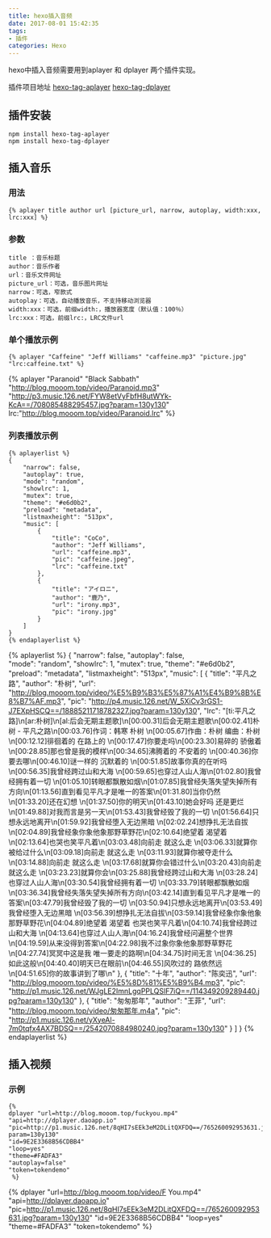 ```yaml
---
title: hexo插入音频
date: 2017-08-01 15:42:35
tags:
- 插件
categories: Hexo
---
```

hexo中插入音频需要用到aplayer 和 dplayer 两个插件实现。
<!-- more -->
插件项目地址
[hexo-tag-aplayer](https://github.com/grzhan/hexo-tag-aplayer#upstream-issue)
[hexo-tag-dplayer](https://github.com/NextMoe/hexo-tag-dplayer)
## 插件安装
```
npm install hexo-tag-aplayer
npm install hexo-tag-dplayer
```
## 插入音乐
### 用法
```
{% aplayer title author url [picture_url, narrow, autoplay, width:xxx, lrc:xxx] %}
```
### 参数
```
title ：音乐标题
author：音乐作者
url：音乐文件网址
picture_url：可选，音乐图片网址
narrow：可选，窄款式
autoplay：可选，自动播放音乐，不支持移动浏览器
width:xxx：可选，前缀width:，播放器宽度（默认值：100％）
lrc:xxx：可选，前缀lrc:，LRC文件url
```
### 单个播放示例
```
{% aplayer "Caffeine" "Jeff Williams" "caffeine.mp3" "picture.jpg" "lrc:caffeine.txt" %}
```
{% aplayer "Paranoid" "Black Sabbath" "http://blog.mooom.top/video/Paranoid.mp3" "http://p3.music.126.net/FYW8etVyFbfH8utWYk-KcA==/708085488295457.jpg?param=130y130" lrc:"http://blog.mooom.top/video/Paranoid.lrc"  %}


### 列表播放示例
```
{% aplayerlist %}
{
	"narrow": false,						
    "autoplay": true,						
    "mode": "random",					
    "showlrc": 1,							
    "mutex": true,						
    "theme": "#e6d0b2",						
	"preload": "metadata",				
	"listmaxheight": "513px",
    "music": [
        {
            "title": "CoCo",
            "author": "Jeff Williams",
            "url": "caffeine.mp3",
            "pic": "caffeine.jpeg",
            "lrc": "caffeine.txt"
        },
        {
            "title": "アイロニ",
            "author": "鹿乃",
            "url": "irony.mp3",
            "pic": "irony.jpg"
        }
    ]
}
{% endaplayerlist %}
```
{% aplayerlist %}
{
	"narrow": false,
    "autoplay": false,		
    "mode": "random",
    "showlrc": 1,
    "mutex": true,
    "theme": "#e6d0b2",
	"preload": "metadata",
	"listmaxheight": "513px",
    "music": [
        {
            "title": "平凡之路",
            "author": "朴树",
            "url": "http://blog.mooom.top/video/%E5%B9%B3%E5%87%A1%E4%B9%8B%E8%B7%AF.mp3",
            "pic": "http://p4.music.126.net/W_5XiCv3rGS1-J7EXpHSCQ==/18885211718782327.jpg?param=130y130",
            "lrc": "[ti:平凡之路]\n[ar:朴树]\n[al:后会无期主题歌]\n[00:00.31]后会无期主题歌\n[00:02.41]朴树 - 平凡之路\n[00:03.76]作词：韩寒 朴树 \n[00:05.67]作曲：朴树 编曲：朴树\n[00:12.12]徘徊着的  在路上的  \n[00:17.47]你要走吗\n[00:23.30]易碎的  骄傲着  \n[00:28.85]那也曾是我的模样\n[00:34.65]沸腾着的  不安着的  \n[00:40.36]你要去哪\n[00:46.10]谜一样的  沉默着的  \n[00:51.85]故事你真的在听吗\n[00:56.35]我曾经跨过山和大海  \n[00:59.65]也穿过人山人海\n[01:02.80]我曾经拥有着一切     \n[01:05.10]转眼都飘散如烟\n[01:07.85]我曾经失落失望失掉所有方向\n[01:13.56]直到看见平凡才是唯一的答案\n[01:31.80]当你仍然  \n[01:33.20]还在幻想  \n[01:37.50]你的明天\n[01:43.10]她会好吗  还是更烂  \n[01:49.88]对我而言是另一天\n[01:53.43]我曾经毁了我的一切  \n[01:56.64]只想永远地离开\n[01:59.92]我曾经堕入无边黑暗   \n[02:02.24]想挣扎无法自拔\n[02:04.89]我曾经象你象他象那野草野花\n[02:10.64]绝望着 渴望着 \n[02:13.64]也哭也笑平凡着\n[03:03.48]向前走 就这么走   \n[03:06.33]就算你被给过什么\n[03:09.18]向前走 就这么走   \n[03:11.93]就算你被夺走什么                                        \n[03:14.88]向前走 就这么走   \n[03:17.68]就算你会错过什么\n[03:20.43]向前走 就这么走   \n[03:23.23]就算你会\n[03:25.88]我曾经跨过山和大海  \n[03:28.24]也穿过人山人海\n[03:30.54]我曾经拥有着一切     \n[03:33.79]转眼都飘散如烟\n[03:36.34]我曾经失落失望失掉所有方向\n[03:42.14]直到看见平凡才是唯一的答案\n[03:47.79]我曾经毁了我的一切  \n[03:50.94]只想永远地离开\n[03:53.49]我曾经堕入无边黑暗   \n[03:56.39]想挣扎无法自拔\n[03:59.14]我曾经象你象他象那野草野花\n[04:04.89]绝望着 渴望着 也哭也笑平凡着\n[04:10.74]我曾经跨过山和大海  \n[04:13.64]也穿过人山人海\n[04:16.24]我曾经问遍整个世界  \n[04:19.59]从来没得到答案\n[04:22.98]我不过象你象他象那野草野花\n[04:27.74]冥冥中这是我 唯一要走的路啊\n[04:34.75]时间无言  \n[04:36.25]如此这般\n[04:40.40]明天已在眼前\n[04:46.55]风吹过的  路依然远\n[04:51.65]你的故事讲到了哪\n"
        },
        {
            "title": "十年",
            "author": "陈奕迅",
            "url": "http://blog.mooom.top/video/%E5%8D%81%E5%B9%B4.mp3",
            "pic": "http://p1.music.126.net/WJgLE2ImnLgqPPLQSlF7iQ==/114349209289440.jpg?param=130y130"
        },
                {
            "title": "匆匆那年",
            "author": "王菲",
            "url": "http://blog.mooom.top/video/匆匆那年.m4a",
            "pic": "http://p1.music.126.net/yXyeAl-7m0tqfx4AX7BDSQ==/2542070884980240.jpg?param=130y130"
        }
    ]
}
{% endaplayerlist %}

## 插入视频
### 示例
```
{%
dplayer "url=http://blog.mooom.top/fuckyou.mp4"
"api=http://dplayer.daoapp.io"
"pic=http://p1.music.126.net/8qHI7sEEk3eM2DLitQXFDQ==/765260092953631.jpg?param=130y130"
"id=9E2E3368B56CDBB4"
"loop=yes"
"theme=#FADFA3"
"autoplay=false"
"token=tokendemo"
 %}
```

{% dplayer "url=http://blog.mooom.top/video/F You.mp4" "api=http://dplayer.daoapp.io" "pic=http://p1.music.126.net/8qHI7sEEk3eM2DLitQXFDQ==/765260092953631.jpg?param=130y130" "id=9E2E3368B56CDBB4" "loop=yes" "theme=#FADFA3"  "token=tokendemo" %}

